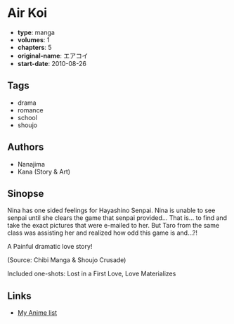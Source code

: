 # Air Koi

-   **type**: manga
-   **volumes**: 1
-   **chapters**: 5
-   **original-name**: エアコイ
-   **start-date**: 2010-08-26

## Tags

-   drama
-   romance
-   school
-   shoujo

## Authors

-   Nanajima
-   Kana (Story & Art)

## Sinopse

Nina has one sided feelings for Hayashino Senpai. Nina is unable to see senpai until she clears the game that senpai provided... That is... to find and take the exact pictures that were e-mailed to her. But Taro from the same class was assisting her and realized how odd this game is and...?!

A Painful dramatic love story!

(Source: Chibi Manga & Shoujo Crusade)

Included one-shots:
Lost in a First Love, Love Materializes

## Links

-   [My Anime list](https://myanimelist.net/manga/21741/Air_Koi)
